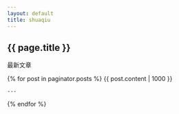 ```yaml
---
layout: default
title: shuaqiu
---
```


## {{ page.title }}

最新文章

{% for post in paginator.posts %}
    {{ post.content | 1000 }}

    ---

{% endfor %}

